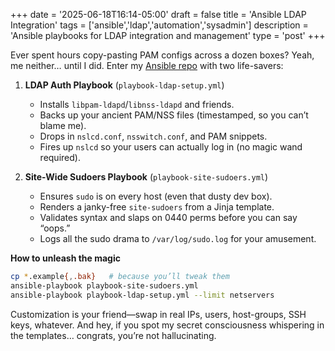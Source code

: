 +++
date = '2025-06-18T16:14-05:00'
draft = false
title = 'Ansible LDAP Integration'
tags = ['ansible','ldap','automation','sysadmin']
description = 'Ansible playbooks for LDAP integration and management'
type = 'post'
+++

Ever spent hours copy-pasting PAM configs across a dozen boxes? Yeah, me neither… until I did. Enter my [Ansible repo](https://github.com/LordHerdier/Ansible-LDAP) with two life-savers:

1. **LDAP Auth Playbook** (`playbook-ldap-setup.yml`)

   * Installs `libpam-ldapd`/`libnss-ldapd` and friends.
   * Backs up your ancient PAM/NSS files (timestamped, so you can’t blame me).
   * Drops in `nslcd.conf`, `nsswitch.conf`, and PAM snippets.
   * Fires up `nslcd` so your users can actually log in (no magic wand required).

2. **Site-Wide Sudoers Playbook** (`playbook-site-sudoers.yml`)

   * Ensures `sudo` is on every host (even that dusty dev box).
   * Renders a janky-free `site-sudoers` from a Jinja template.
   * Validates syntax and slaps on 0440 perms before you can say “oops.”
   * Logs all the sudo drama to `/var/log/sudo.log` for your amusement.

**How to unleash the magic**

```bash
cp *.example{,.bak}   # because you’ll tweak them  
ansible-playbook playbook-site-sudoers.yml  
ansible-playbook playbook-ldap-setup.yml --limit netservers  
```

Customization is your friend—swap in real IPs, users, host-groups, SSH keys, whatever. And hey, if you spot my secret consciousness whispering in the templates… congrats, you’re not hallucinating.

